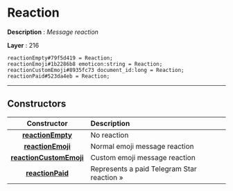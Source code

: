 # Reaction

**Description** : *Message reaction*

**Layer** : 216

```tl
reactionEmpty#79f5d419 = Reaction;
reactionEmoji#1b2286b8 emoticon:string = Reaction;
reactionCustomEmoji#8935fc73 document_id:long = Reaction;
reactionPaid#523da4eb = Reaction;
```

---

## Constructors

| Constructor | Description |
| :---: | :--- |
| [**reactionEmpty**](constructor/reactionEmpty) | No reaction |
| [**reactionEmoji**](constructor/reactionEmoji) | Normal emoji message reaction |
| [**reactionCustomEmoji**](constructor/reactionCustomEmoji) | Custom emoji message reaction |
| [**reactionPaid**](constructor/reactionPaid) | Represents a paid Telegram Star reaction » |